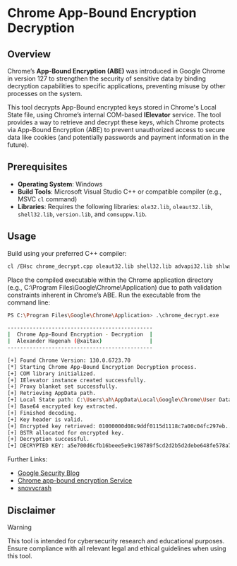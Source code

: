 # Chrome App-Bound Encryption Decryption

## Overview

Chrome’s **App-Bound Encryption (ABE)** was introduced in Google Chrome in version 127 to strengthen the security of sensitive data by binding decryption capabilities to specific applications, preventing misuse by other processes on the system. 

This tool decrypts App-Bound encrypted keys stored in Chrome's Local State file, using Chrome’s internal COM-based **IElevator** service. The tool provides a way to retrieve and decrypt these keys, which Chrome protects via App-Bound Encryption (ABE) to prevent unauthorized access to secure data like cookies (and potentially passwords and payment information in the future).

## Prerequisites

- **Operating System**: Windows
- **Build Tools**: Microsoft Visual Studio C++ or compatible compiler (e.g., MSVC `cl` command)
- **Libraries**: Requires the following libraries: `ole32.lib`, `oleaut32.lib`, `shell32.lib`, `version.lib`, and `comsuppw.lib`.

## Usage

Build using your preferred C++ compiler:

```bash
cl /EHsc chrome_decrypt.cpp oleaut32.lib shell32.lib advapi32.lib shlwapi.lib
```

Place the compiled executable within the Chrome application directory (e.g., C:\Program Files\Google\Chrome\Application) due to path validation constraints inherent in Chrome’s ABE.
Run the executable from the command line:
```bash
PS C:\Program Files\Google\Chrome\Application> .\chrome_decrypt.exe

----------------------------------------------
|  Chrome App-Bound Encryption - Decryption  |
|  Alexander Hagenah (@xaitax)               |
----------------------------------------------

[+] Found Chrome Version: 130.0.6723.70
[*] Starting Chrome App-Bound Encryption Decryption process.
[+] COM library initialized.
[+] IElevator instance created successfully.
[+] Proxy blanket set successfully.
[+] Retrieving AppData path.
[+] Local State path: C:\Users\ah\AppData\Local\Google\Chrome\User Data\Local State
[+] Base64 encrypted key extracted.
[+] Finished decoding.
[+] Key header is valid.
[+] Encrypted key retrieved: 01000000d08c9ddf0115d1118c7a00c04fc297eb...
[+] BSTR allocated for encrypted key.
[+] Decryption successful.
[+] DECRYPTED KEY: a5e700d6cfb16beee5e9c198789f5cd2d2b5d2debe648fe578a7504a638dc186
```

Further Links:

- [Google Security Blog](https://security.googleblog.com/2024/07/improving-security-of-chrome-cookies-on.html)
- [Chrome app-bound encryption Service](https://drive.google.com/file/d/1xMXmA0UJifXoTHjHWtVir2rb94OsxXAI/view)
- [snovvcrash](https://x.com/snovvcrash)

## Disclaimer

> [!WARNING]  
> This tool is intended for cybersecurity research and educational purposes. Ensure compliance with all relevant legal and ethical guidelines when using this tool.